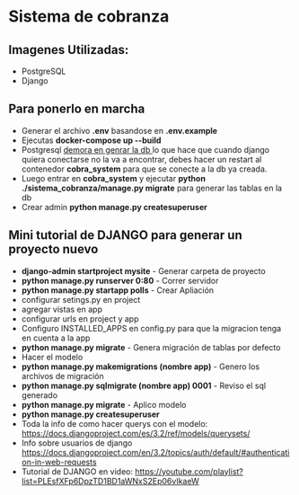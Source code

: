 # Sistema de cobranza

## Imagenes Utilizadas:
- PostgreSQL
- Django

## Para ponerlo en marcha
- Generar el archivo **.env** basandose en **.env.example**
- Ejecutas **docker-compose up --build**
- Postgresql [demora en genrar la db ](https://github.com/docker-library/docs/blob/master/postgres/README.md#caveats) lo que hace que cuando django quiera conectarse no la va a encontrar, debes hacer un restart al contenedor **cobra_system** para que se conecte a la db ya creada.
- Luego entrar en **cobra_system** y ejecutar **python ./sistema_cobranza/manage.py migrate** para generar las tablas en la db
- Crear admin **python manage.py createsuperuser**

## Mini tutorial de DJANGO para generar un proyecto nuevo
- **django-admin startproject mysite** - Generar carpeta de proyecto
- **python manage.py runserver 0:80** - Correr servidor
- **python manage.py startapp polls** - Crear Apliación
- configurar setings.py en project
- agregar vistas en app
- configurar urls en project y app
- Configuro INSTALLED_APPS en config.py para que la migracion tenga en cuenta a la app
- **python manage.py migrate** - Genera migración de tablas por defecto
- Hacer el modelo
- **python manage.py makemigrations (nombre app)** - Genero los archivos de migración
- **python manage.py sqlmigrate (nombre app) 0001** - Reviso el sql generado
- **python manage.py migrate** - Aplico modelo
- **python manage.py createsuperuser**
- Toda la info de como hacer querys con el modelo: https://docs.djangoproject.com/es/3.2/ref/models/querysets/
- Info sobre usuarios de django https://docs.djangoproject.com/en/3.2/topics/auth/default/#authentication-in-web-requests
- Tutorial de DJANGO en video: https://youtube.com/playlist?list=PLEsfXFp6DpzTD1BD1aWNxS2Ep06vIkaeW